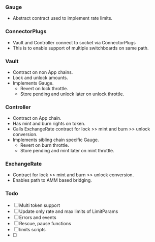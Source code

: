 ### Gauge

- Abstract contract used to implement rate limits.

### ConnectorPlugs

- Vault and Controller connect to socket via ConnectorPlugs
- This is to enable support of multiple switchboards on same path.

### Vault

- Contract on non App chains.
- Lock and unlock amounts.
- Implements Gauge.
  - Revert on lock throttle.
  - Store pending and unlock later on unlock throttle.

### Controller

- Contract on App chain.
- Has mint and burn rights on token.
- Calls ExchangeRate contract for lock >> mint and burn >> unlock conversion.
- Implements sibling chain specific Gauge.
  - Revert on burn throttle.
  - Store pending and mint later on mint throttle.

### ExchangeRate

- Contract for lock >> mint and burn >> unlock conversion.
- Enables path to AMM based bridging.

### Todo

- [ ] Multi token support
- [ ] Update only rate and max limits of LimitParams
- [ ] Errors and events
- [ ] Rescue, pause functions
- [ ] limits scripts
- [ ]
